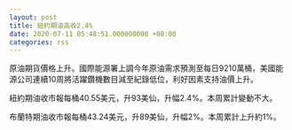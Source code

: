 ```yaml
---
layout: post
title: 紐約期油高收2.4%
date: 2020-07-11 05:48:51.000000000 +08:00
categories: rss
---
```


原油期貨價格上升。國際能源署上調今年原油需求預測至每日9210萬桶，美國能源公司連續10周將活躍鑽機數目減至紀錄低位，利好因素支持油價上升。

紐約期油收市報每桶40.55美元，升93美仙，升幅2.4%。本周累計變動不大。

布蘭特期油收市報每桶43.24美元，升89美仙，升幅2%。本周累計上升約1%。
